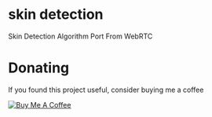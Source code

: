 # skin detection
Skin Detection Algorithm Port From WebRTC

# Donating

If you found this project useful, consider buying me a coffee

<a href="https://paypal.me/cpuimage/USD5" target="_blank"><img src="https://www.buymeacoffee.com/assets/img/custom_images/black_img.png" alt="Buy Me A Coffee" style="height: auto !important;width: auto !important;" ></a>
